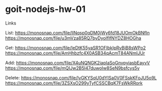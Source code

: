 # goit-nodejs-hw-01

Links

List:
https://monosnap.com/file/lINqsp0qDM0jWy6fd18JUOmOkBNfIn
https://monosnap.com/file/u3mVza85RQ7byDyolfIfNYDZ8HOGha

Get:
https://monosnap.com/file/IeDtK55yaSR1OFIbkIpRvBjB8sWPo2
https://monosnap.com/file/AmHhbzfc4X0ASB34qAcmT84ANmIJUr

Add:
https://monosnap.com/file/X4uNQNGK2iapIaSoGnvpyiasbEayvV
https://monosnap.com/file/mQIJw2B5l47duwoIw8SeN9bsfcys5v

Delete:
https://monosnap.com/file/lyGKYSqU0dYISa0V0FSskKFoJU5o9L
https://monosnap.com/file/3ZSXsO299yTyfCSSCBqK7FsWkRRork
